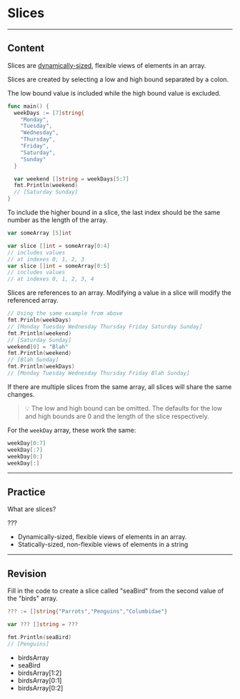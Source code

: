 ﻿---
author: Stefan-Stojanovic

aspects:
  - workout

type: normal

category: how to

---

# Slices

---
## Content

Slices are [dynamically-sized](https://www.enki.com/glossary/general/dynamically-sized), flexible views of elements in an array.

Slices are created by selecting a low and high bound separated by a colon.

The low bound value is included while the high bound value is excluded.

```go
func main() {
  weekDays := [7]string{
    "Monday",
    "Tuesday",
    "Wednesday",
    "Thursday",
    "Friday",
    "Saturday",
    "Sunday"
  }

  var weekend []string = weekDays[5:7]
  fmt.Println(weekend)
  // [Saturday Sunday]
}
```

To include the higher bound in a slice, the last index should be the same number as the length of the array.

```go
var someArray [5]int

var slice []int = someArray[0:4]
// includes values 
// at indexes 0, 1, 2, 3
var slice []int = someArray[0:5]
// includes values 
// at indexes 0, 1, 2, 3, 4
```

Slices are references to an array. Modifying a value in a slice will modify the referenced array.

```go
// Using the same example from above
fmt.Prinln(weekDays)
// [Monday Tuesday Wednesday Thursday Friday Saturday Sunday]
fmt.Println(weekend)
// [Saturday Sunday]
weekend[0] = "Blah"
fmt.Println(weekend)
// [Blah Sunday]
fmt.Println(weekDays)
// [Monday Tuesday Wednesday Thursday Friday Blah Sunday]
```

If there are multiple slices from the same array, all slices will share the same changes.

> 💡 The low and high bound can be omitted. The defaults for the low and high bounds are 0 and the length of the slice respectively.

For the `weekDay` array, these work the same:
```go
weekDay[0:7]
weekDay[:7]
weekDay[0:]
weekDay[:]
```

---
## Practice

What are slices?

???

- Dynamically-sized, flexible views of elements in an array.
- Statically-sized, non-flexible views of elements in a string

---
## Revision

Fill in the code to create a slice called "seaBird" from the second value of the "birds" array.
```go
??? := []string{"Parrots","Penguins","Columbidae"}

var ??? []string = ???

fmt.Println(seaBird)
// [Penguins]
```

- birdsArray
- seaBird
- birdsArray[1:2]
- birdsArray[0:1]
- birdsArray[0:2]
